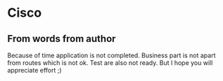 # Cisco

## From words from author
Because of time application is not completed. Business part is not apart from routes which is 
not ok. Test are also not ready. But I hope you will appreciate effort ;)